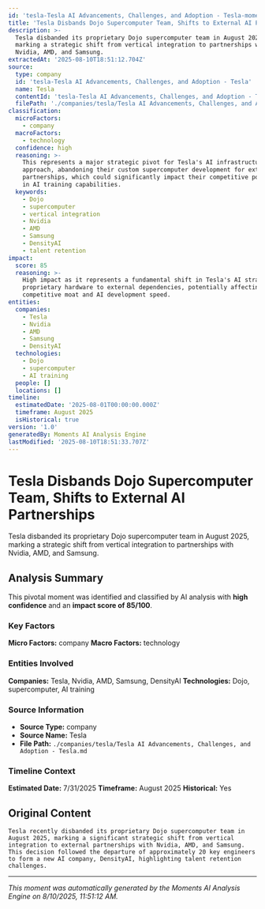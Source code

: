 ```yaml
---
id: 'tesla-Tesla AI Advancements, Challenges, and Adoption - Tesla-moment-1'
title: 'Tesla Disbands Dojo Supercomputer Team, Shifts to External AI Partnerships'
description: >-
  Tesla disbanded its proprietary Dojo supercomputer team in August 2025,
  marking a strategic shift from vertical integration to partnerships with
  Nvidia, AMD, and Samsung.
extractedAt: '2025-08-10T18:51:12.704Z'
source:
  type: company
  id: 'tesla-Tesla AI Advancements, Challenges, and Adoption - Tesla'
  name: Tesla
  contentId: 'tesla-Tesla AI Advancements, Challenges, and Adoption - Tesla'
  filePath: './companies/tesla/Tesla AI Advancements, Challenges, and Adoption - Tesla.md'
classification:
  microFactors:
    - company
  macroFactors:
    - technology
  confidence: high
  reasoning: >-
    This represents a major strategic pivot for Tesla's AI infrastructure
    approach, abandoning their custom supercomputer development for external
    partnerships, which could significantly impact their competitive positioning
    in AI training capabilities.
  keywords:
    - Dojo
    - supercomputer
    - vertical integration
    - Nvidia
    - AMD
    - Samsung
    - DensityAI
    - talent retention
impact:
  score: 85
  reasoning: >-
    High impact as it represents a fundamental shift in Tesla's AI strategy from
    proprietary hardware to external dependencies, potentially affecting their
    competitive moat and AI development speed.
entities:
  companies:
    - Tesla
    - Nvidia
    - AMD
    - Samsung
    - DensityAI
  technologies:
    - Dojo
    - supercomputer
    - AI training
  people: []
  locations: []
timeline:
  estimatedDate: '2025-08-01T00:00:00.000Z'
  timeframe: August 2025
  isHistorical: true
version: '1.0'
generatedBy: Moments AI Analysis Engine
lastModified: '2025-08-10T18:51:33.707Z'
---
```

# Tesla Disbands Dojo Supercomputer Team, Shifts to External AI Partnerships

Tesla disbanded its proprietary Dojo supercomputer team in August 2025, marking a strategic shift from vertical integration to partnerships with Nvidia, AMD, and Samsung.

## Analysis Summary

This pivotal moment was identified and classified by AI analysis with **high confidence** and an **impact score of 85/100**.

### Key Factors

**Micro Factors:** company
**Macro Factors:** technology

### Entities Involved

**Companies:** Tesla, Nvidia, AMD, Samsung, DensityAI
**Technologies:** Dojo, supercomputer, AI training



### Source Information

- **Source Type:** company
- **Source Name:** Tesla
- **File Path:** `./companies/tesla/Tesla AI Advancements, Challenges, and Adoption - Tesla.md`

### Timeline Context

**Estimated Date:** 7/31/2025
**Timeframe:** August 2025
**Historical:** Yes

## Original Content

```
Tesla recently disbanded its proprietary Dojo supercomputer team in August 2025, marking a significant strategic shift from vertical integration to external partnerships with Nvidia, AMD, and Samsung. This decision followed the departure of approximately 20 key engineers to form a new AI company, DensityAI, highlighting talent retention challenges.
```

---

*This moment was automatically generated by the Moments AI Analysis Engine on 8/10/2025, 11:51:12 AM.*
